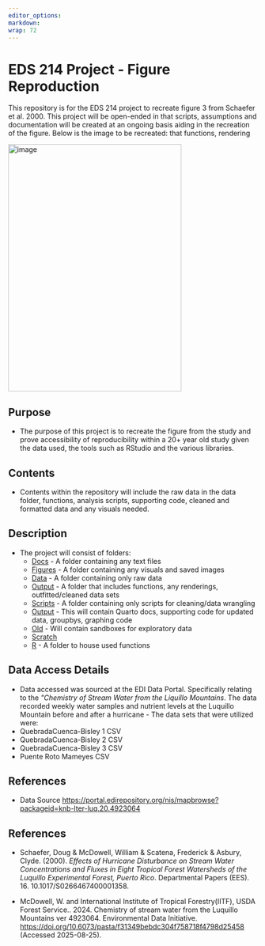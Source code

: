 ```yaml
---
editor_options: 
markdown: 
wrap: 72
---
```


# EDS 214 Project - Figure Reproduction

This repository is for the EDS 214 project to recreate figure 3 from Schaefer et al. 2000. This project will be open-ended in that scripts, assumptions and documentation will be created at an ongoing basis aiding in the recreation of the figure. Below is the image to be recreated:
 that functions, rendering
 
 
<img src="https://github.com/user-attachments/assets/ea634bda-fc23-4263-8b63-ce28e4c3ce61" alt="image" width="350" height="500"/>


## Purpose

-   The purpose of this project is to recreate the figure from the study and prove accessibility of reproducibility within a 20+ year old study given the data used, the tools such as RStudio and the various libraries.

## Contents

-   Contents within the repository will include the raw data in the data folder, functions, analysis scripts, supporting code, cleaned and formatted data and any visuals needed.

## Description

- The project will consist of folders: 
  - [Docs](https://github.com/Awoo56709/eds_214_project/tree/main/docs) - A folder containing any text files
  - [Figures]() - A folder containing any visuals and saved images 
  - [Data](https://github.com/Awoo56709/eds_214_project/tree/main/Data) - A folder containing only raw data 
  - [Output](https://github.com/Awoo56709/eds_214_project/tree/main/Outputs) - A folder that includes functions, any renderings, outfitted/cleaned data sets
  - [Scripts](https://github.com/Awoo56709/eds_214_project/tree/main/Scripts) - A folder containing only scripts for cleaning/data wrangling
  - [Output](https://github.com/Awoo56709/eds_214_project/tree/main/Outputs) - This will contain Quarto docs, supporting code for updated data, groupbys, graphing code
  - [Old](https://github.com/Awoo56709/eds_214_project/tree/main/Old) - Will contain sandboxes for exploratory data
  - [Scratch](https://github.com/Awoo56709/eds_214_project/tree/main/Scratch)
  - [R](https://github.com/Awoo56709/eds_214_project/tree/main/R) - A folder to house used functions

## Data Access Details

-   Data accessed was sourced at the EDI Data Portal. Specifically relating to the *"Chemistry of Stream Water from the Liquillo Mountains*. The data recorded weekly water samples and nutrient levels at the Luquillo Mountain before and after a hurricane - The data sets that were utilized were:
  - QuebradaCuenca-Bisley 1 CSV
  - QuebradaCuenca-Bisley 2 CSV
  - QuebradaCuenca-Bisley 3 CSV
  - Puente Roto Mameyes CSV
## References

-   Data Source <https://portal.edirepository.org/nis/mapbrowse?packageid=knb-lter-luq.20.4923064>

## References

- Schaefer, Doug & McDowell, William & Scatena, Frederick & Asbury, Clyde. (2000). *Effects of Hurricane Disturbance on Stream Water Concentrations and Fluxes in Eight Tropical Forest Watersheds of the Luquillo Experimental Forest, Puerto Rico*. Departmental Papers (EES). 16. 10.1017/S0266467400001358.

- McDowell, W. and International Institute of Tropical Forestry(IITF), USDA Forest Service.. 2024. Chemistry of stream water from the Luquillo Mountains ver 4923064. Environmental Data Initiative. <https://doi.org/10.6073/pasta/f31349bebdc304f758718f4798d25458> (Accessed 2025-08-25).
